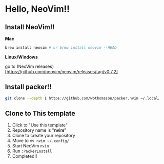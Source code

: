 # Hello, NeoVim!!

## Install NeoVim!!

**Mac**

```sh
brew install neovim # or brew install neovim --HEAD
```

**Linux/Windows**

go to (NeoVim releases)[https://github.com/neovim/neovim/releases/tag/v0.7.2]

## Install packer!!

```sh
git clone --depth 1 https://github.com/wbthomason/packer.nvim ~/.local/share/nvim/site/pack/packer/start/packer.nvim
```

## Clone to This template

1. Click to "Use this template"
2. Repository name is "**nvim**"
3. Clone to create your repository
4. Move to `mv nvim ~/.config/`
5. Start NeoVim `nvim`
6. Run `:PackerInstall`
7. Completed!!
